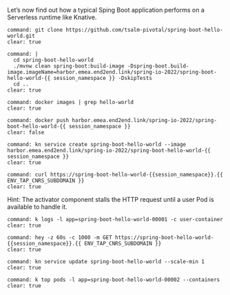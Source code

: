 Let’s now find out how a typical Sping Boot application performs on a Serverless runtime like Knative.
```terminal:execute
command: git clone https://github.com/tsalm-pivotal/spring-boot-hello-world.git
clear: true
```

```terminal:execute
command: |
  cd spring-boot-hello-world
  ./mvnw clean spring-boot:build-image -Dspring-boot.build-image.imageName=harbor.emea.end2end.link/spring-io-2022/spring-boot-hello-world-{{ session_namespace }} -DskipTests
  cd ..
clear: true
```

```terminal:execute
command: docker images | grep hello-world
clear: true
```

```terminal:execute
command: docker push harbor.emea.end2end.link/spring-io-2022/spring-boot-hello-world-{{ session_namespace }}
clear: false
```

```terminal:execute
command: kn service create spring-boot-hello-world --image harbor.emea.end2end.link/spring-io-2022/spring-boot-hello-world-{{ session_namespace }}
clear: true
```

```terminal:execute
command: curl https://spring-boot-hello-world-{{session_namespace}}.{{ ENV_TAP_CNRS_SUBDOMAIN }}
clear: true
```

Hint: The activator component stalls the HTTP request until a user Pod is available to handle it.

```terminal:execute
command: k logs -l app=spring-boot-hello-world-00001 -c user-container
clear: true
```

```terminal:execute
command: hey -z 60s -c 1000 -m GET https://spring-boot-hello-world-{{session_namespace}}.{{ ENV_TAP_CNRS_SUBDOMAIN }}
clear: true
```

```terminal:execute
command: kn service update spring-boot-hello-world --scale-min 1
clear: true
```

```terminal:execute
command: k top pods -l app=spring-boot-hello-world-00002 --containers
clear: true
```